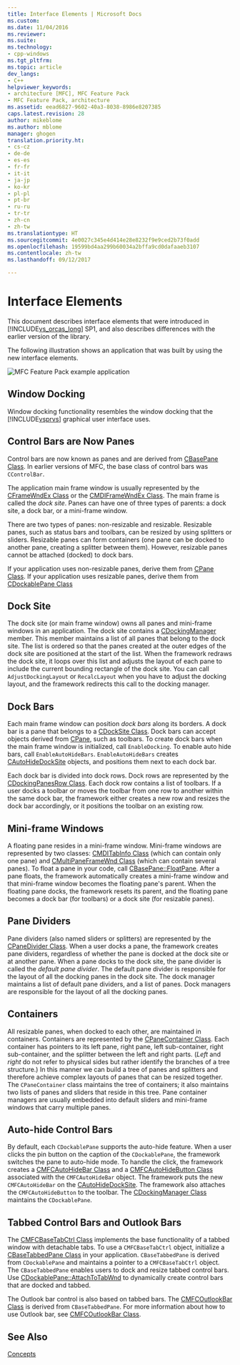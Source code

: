 ```yaml
---
title: Interface Elements | Microsoft Docs
ms.custom: 
ms.date: 11/04/2016
ms.reviewer: 
ms.suite: 
ms.technology:
- cpp-windows
ms.tgt_pltfrm: 
ms.topic: article
dev_langs:
- C++
helpviewer_keywords:
- architecture [MFC], MFC Feature Pack
- MFC Feature Pack, architecture
ms.assetid: eead6827-9602-40a3-8038-8986e8207385
caps.latest.revision: 28
author: mikeblome
ms.author: mblome
manager: ghogen
translation.priority.ht:
- cs-cz
- de-de
- es-es
- fr-fr
- it-it
- ja-jp
- ko-kr
- pl-pl
- pt-br
- ru-ru
- tr-tr
- zh-cn
- zh-tw
ms.translationtype: HT
ms.sourcegitcommit: 4e0027c345e4d414e28e8232f9e9ced2b73f0add
ms.openlocfilehash: 19599bd4aa299b60034a2bffa9cd0dafaaeb3107
ms.contentlocale: zh-tw
ms.lasthandoff: 09/12/2017

---
```

# <a name="interface-elements"></a>Interface Elements
This document describes interface elements that were introduced in [!INCLUDE[vs_orcas_long](../atl/reference/includes/vs_orcas_long_md.md)] SP1, and also describes differences with the earlier version of the library.  
  
 The following illustration shows an application that was built by using the new interface elements.  
  
 ![MFC Feature Pack example application](../mfc/media/mfc_featurepack.png "mfc_featurepack")  
  
## <a name="window-docking"></a>Window Docking  
 Window docking functionality resembles the window docking that the [!INCLUDE[vsprvs](../assembler/masm/includes/vsprvs_md.md)] graphical user interface uses.  
  
## <a name="control-bars-are-now-panes"></a>Control Bars are Now Panes  
 Control bars are now known as panes and are derived from [CBasePane Class](../mfc/reference/cbasepane-class.md). In earlier versions of MFC, the base class of control bars was `CControlBar`.  
  
 The application main frame window is usually represented by the [CFrameWndEx Class](../mfc/reference/cframewndex-class.md) or the [CMDIFrameWndEx Class](../mfc/reference/cmdiframewndex-class.md). The main frame is called the *dock site*. Panes can have one of three types of parents: a dock site, a dock bar, or a mini-frame window.  
  
 There are two types of panes: non-resizable and resizable. Resizable panes, such as status bars and toolbars, can be resized by using splitters or sliders. Resizable panes can form containers (one pane can be docked to another pane, creating a splitter between them). However, resizable panes cannot be attached (docked) to dock bars.  
  
 If your application uses non-resizable panes, derive them from [CPane Class](../mfc/reference/cpane-class.md).  If your application uses resizable panes, derive them from [CDockablePane Class](../mfc/reference/cdockablepane-class.md)  
  
## <a name="dock-site"></a>Dock Site  
 The dock site (or main frame window) owns all panes and mini-frame windows in an application. The dock site contains a [CDockingManager](../mfc/reference/cdockingmanager-class.md) member. This member maintains a list of all panes that belong to the dock site. The list is ordered so that the panes created at the outer edges of the dock site are positioned at the start of the list. When the framework redraws the dock site, it loops over this list and adjusts the layout of each pane to include the current bounding rectangle of the dock site. You can call `AdjustDockingLayout` or `RecalcLayout` when you have to adjust the docking layout, and the framework redirects this call to the docking manager.  
  
## <a name="dock-bars"></a>Dock Bars  
 Each main frame window can position *dock bars* along its borders. A dock bar is a pane that belongs to a [CDockSite Class](../mfc/reference/cdocksite-class.md). Dock bars can accept objects derived from [CPane](../mfc/reference/cpane-class.md), such as toolbars. To create dock bars when the main frame window is initialized, call `EnableDocking`. To enable auto hide bars, call `EnableAutoHideBars`. `EnableAutoHideBars` creates [CAutoHideDockSite](../mfc/reference/cautohidedocksite-class.md) objects, and positions them next to each dock bar.  
  
 Each dock bar is divided into dock rows. Dock rows are represented by the [CDockingPanesRow Class](../mfc/reference/cdockingpanesrow-class.md). Each dock row contains a list of toolbars. If a user docks a toolbar or moves the toolbar from one row to another within the same dock bar, the framework either creates a new row and resizes the dock bar accordingly, or it positions the toolbar on an existing row.  
  
## <a name="mini-frame-windows"></a>Mini-frame Windows  
 A floating pane resides in a mini-frame window. Mini-frame windows are represented by two classes: [CMDITabInfo Class](../mfc/reference/cmditabinfo-class.md) (which can contain only one pane) and [CMultiPaneFrameWnd Class](../mfc/reference/cmultipaneframewnd-class.md) (which can contain several panes). To float a pane in your code, call [CBasePane::FloatPane](../mfc/reference/cbasepane-class.md#floatpane). After a pane floats, the framework automatically creates a mini-frame window and that mini-frame window becomes the floating pane's parent. When the floating pane docks, the framework resets its parent, and the floating pane becomes a dock bar (for toolbars) or a dock site (for resizable panes).  
  
## <a name="pane-dividers"></a>Pane Dividers  
 Pane dividers (also named sliders or splitters) are represented by the [CPaneDivider Class](../mfc/reference/cpanedivider-class.md). When a user docks a pane, the framework creates pane dividers, regardless of whether the pane is docked at the dock site or at another pane. When a pane docks to the dock site, the pane divider is called the *default pane divider*. The default pane divider is responsible for the layout of all the docking panes in the dock site. The dock manager maintains a list of default pane dividers, and a list of panes. Dock managers are responsible for the layout of all the docking panes.  
  
## <a name="containers"></a>Containers  
 All resizable panes, when docked to each other, are maintained in containers. Containers are represented by the [CPaneContainer Class](../mfc/reference/cpanecontainer-class.md). Each container has pointers to its left pane, right pane, left sub-container, right sub-container, and the splitter between the left and right parts. (*Left* and *right* do not refer to physical sides but rather identify the branches of a tree structure.) In this manner we can build a tree of panes and splitters and therefore achieve complex layouts of panes that can be resized together. The `CPaneContainer` class maintains the tree of containers; it also maintains two lists of panes and sliders that reside in this tree. Pane container managers are usually embedded into default sliders and mini-frame windows that carry multiple panes.  
  
## <a name="auto-hide-control-bars"></a>Auto-hide Control Bars  
 By default, each `CDockablePane` supports the auto-hide feature. When a user clicks the pin button on the caption of the `CDockablePane`, the framework switches the pane to auto-hide mode. To handle the click, the framework creates a [CMFCAutoHideBar Class](../mfc/reference/cmfcautohidebar-class.md) and a [CMFCAutoHideButton Class](../mfc/reference/cmfcautohidebutton-class.md) associated with the `CMFCAutoHideBar` object. The framework puts the new `CMFCAutoHideBar` on the [CAutoHideDockSite](../mfc/reference/cautohidedocksite-class.md). The framework also attaches the `CMFCAutoHideButton` to the toolbar. The [CDockingManager Class](../mfc/reference/cdockingmanager-class.md) maintains the `CDockablePane`.  
  
## <a name="tabbed-control-bars-and-outlook-bars"></a>Tabbed Control Bars and Outlook Bars  
 The [CMFCBaseTabCtrl Class](../mfc/reference/cmfcbasetabctrl-class.md) implements the base functionality of a tabbed window with detachable tabs. To use a `CMFCBaseTabCtrl` object, initialize a [CBaseTabbedPane Class](../mfc/reference/cbasetabbedpane-class.md) in your application. `CBaseTabbedPane` is derived from `CDockablePane` and maintains a pointer to a `CMFCBaseTabCtrl` object. The `CBaseTabbedPane` enables users to dock and resize tabbed control bars. Use [CDockablePane::AttachToTabWnd](../mfc/reference/cdockablepane-class.md#attachtotabwnd) to dynamically create control bars that are docked and tabbed.  
  
 The Outlook bar control is also based on tabbed bars. The [CMFCOutlookBar Class](../mfc/reference/cmfcoutlookbar-class.md) is derived from `CBaseTabbedPane`. For more information about how to use Outlook bar, see [CMFCOutlookBar Class](../mfc/reference/cmfcoutlookbar-class.md).  
  
## <a name="see-also"></a>See Also  
 [Concepts](../mfc/mfc-concepts.md)


